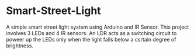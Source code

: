 # Smart-Street-Light
A simple smart street light system using Arduino and IR Sensor.
This project involves 3 LEDs and 4 IR sensors.
An LDR acts as a switching circuit to poweer up the LEDs only when the light falls below a csrtain degree of brightness.
